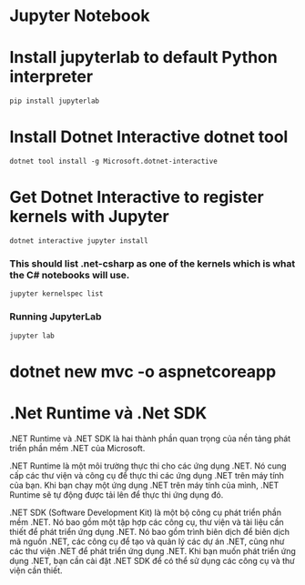 
# Jupyter Notebook

# Install jupyterlab to default Python interpreter
```pip install jupyterlab```
# Install Dotnet Interactive dotnet tool
```dotnet tool install -g Microsoft.dotnet-interactive```
# Get Dotnet Interactive to register kernels with Jupyter  
```dotnet interactive jupyter install```

### This should list .net-csharp as one of the kernels which is what the C# notebooks will use.
```jupyter kernelspec list```

### Running JupyterLab
```jupyter lab```


# dotnet new mvc -o aspnetcoreapp


# .Net Runtime và .Net SDK

.NET Runtime và .NET SDK là hai thành phần quan trọng của nền tảng phát triển phần mềm .NET của Microsoft.

.NET Runtime là một môi trường thực thi cho các ứng dụng .NET. Nó cung cấp các thư viện và công cụ để thực thi các ứng dụng .NET trên máy tính của bạn. Khi bạn chạy một ứng dụng .NET trên máy tính của mình, .NET Runtime sẽ tự động được tải lên để thực thi ứng dụng đó.

.NET SDK (Software Development Kit) là một bộ công cụ phát triển phần mềm .NET. Nó bao gồm một tập hợp các công cụ, thư viện và tài liệu cần thiết để phát triển ứng dụng .NET. Nó bao gồm trình biên dịch để biên dịch mã nguồn .NET, các công cụ để tạo và quản lý các dự án .NET, cũng như các thư viện .NET để phát triển ứng dụng .NET. Khi bạn muốn phát triển ứng dụng .NET, bạn cần cài đặt .NET SDK để có thể sử dụng các công cụ và thư viện cần thiết.